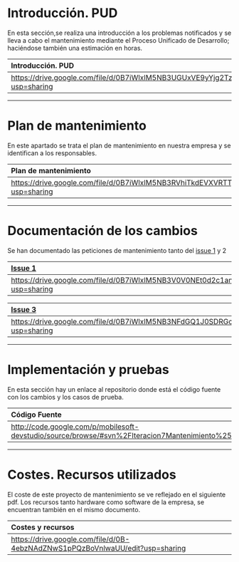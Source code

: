 # Introducción. PUD #

En esta sección,se realiza una introducción a los problemas notificados y se lleva a cabo el mantenimiento mediante el Proceso Unificado de Desarrollo; haciéndose también una estimación en horas.

| **Introducción. PUD** |
|:-----------------------|
|https://drive.google.com/file/d/0B7iWlxlM5NB3UGUxVE9yYjg2TzA/edit?usp=sharing|


---

# Plan de mantenimiento #

En este apartado se trata el plan de mantenimiento en nuestra empresa y se identifican a los responsables.

| Plan de mantenimiento |
|:----------------------|
|https://drive.google.com/file/d/0B7iWlxlM5NB3RVhiTkdEVXVRTTg/edit?usp=sharing|


---

# Documentación de los cambios #

Se han documentado las peticiones de mantenimiento tanto del [issue 1](https://code.google.com/p/mobilesoft-devstudio/issues/detail?id=1) y 2

| [Issue 1](https://code.google.com/p/mobilesoft-devstudio/issues/detail?id=1) |
|:-----------------------------------------------------------------------------|
|https://drive.google.com/file/d/0B7iWlxlM5NB3V0V0NEt0d2c1anM/edit?usp=sharing|

| [Issue 3](https://code.google.com/p/mobilesoft-devstudio/issues/detail?id=3) |
|:-----------------------------------------------------------------------------|
|https://drive.google.com/file/d/0B7iWlxlM5NB3NFdGQ1J0SDRGcWM/edit?usp=sharing|


---

# Implementación y pruebas #

En esta sección hay un enlace al repositorio donde está el código fuente con los cambios y los casos de prueba.

| Código Fuente |
|:---------------|
|http://code.google.com/p/mobilesoft-devstudio/source/browse/#svn%2FIteracion7Mantenimiento%253Fstate%253Dclosed|


---

# Costes. Recursos utilizados #

El coste de este proyecto de mantenimiento se ve reflejado en el siguiente pdf. Los recursos tanto hardware como software de la empresa, se encuentran también en el mismo documento.

| Costes y recursos |
|:------------------|
|https://drive.google.com/file/d/0B-4ebzNAdZNwS1pPQzBoVnlwaUU/edit?usp=sharing|
